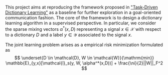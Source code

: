 This project aims at reproducing the framework proposed in ["Task-Driven Dictionary Learning"](https://arxiv.org/pdf/1009.5358) as a baseline for further exploration in a goal-oriented communication fashion. The core of the framework is to design a dictionary learning algorithm in a supervised perspective. In particular, we consider the sparse mixing vectors $\alpha^*(x,D)$ representing a signal $x \in \mathcal{X}$ with respect to a dictionary $D$ and a label $y \in \mathcal{Y}$ associated to the signal $x$. 

The joint learning problem arises as a empirical risk minimization formulated as 
$$
\underset{D \in \mathcal{D}, W \in \mathcal{W}}{\mathrm{min}} \mathbb{E}_{y,x}[\mathcal{l}_s(y, W, \alpha^*(x,D))] + \frac{\ni}{2}||W||_F^2
$$

